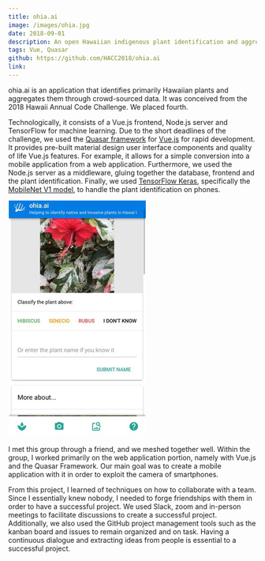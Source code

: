 ```yaml
---
title: ohia.ai
image: /images/ohia.jpg
date: 2018-09-01
description: An open Hawaiian indigenous plant identification and aggregation application.
tags: Vue, Quasar
github: https://github.com/HACC2018/ohia.ai
link:
---
```


ohia.ai is an application that identifies primarily Hawaiian plants and aggregates them through crowd-sourced data. It was conceived from the 2018 Hawaii Annual Code Challenge. We placed fourth.

Technologically, it consists of a Vue.js frontend, Node.js server and TensorFlow for machine learning. Due to the short deadlines of the challenge, we used the [Quasar framework](https://quasar.dev/) for [Vue.js](https://vuejs.org/) for rapid development. It provides pre-built material design user interface components and quality of life Vue.js features. For example, it allows for a simple conversion into a mobile application from a web application. Furthermore, we used the Node.js server as a middleware, gluing together the database, frontend and the plant identification. Finally, we used [TensorFlow Keras](https://www.tensorflow.org/guide/keras), specifically the [MobileNet V1 model](https://arxiv.org/abs/1704.04861), to handle the plant identification on phones. 

<img class="h-36" src="/images/ohia-app.jpg" />

I met this group through a friend, and we meshed together well. Within the group, I worked primarily on the web application portion, namely with Vue.js and the Quasar Framework. Our main goal was to create a mobile application with it in order to exploit the camera of smartphones. 

From this project, I learned of techniques on how to collaborate with a team. Since I essentially knew nobody, I needed to forge friendships with them in order to have a successful project. We used Slack, zoom and in-person meetings to facilitate discussions to create a successful project. Additionally, we also used the GitHub project management tools such as the kanban board and issues to remain organized and on task. Having a continuous dialogue and extracting ideas from people is essential to a successful project.
